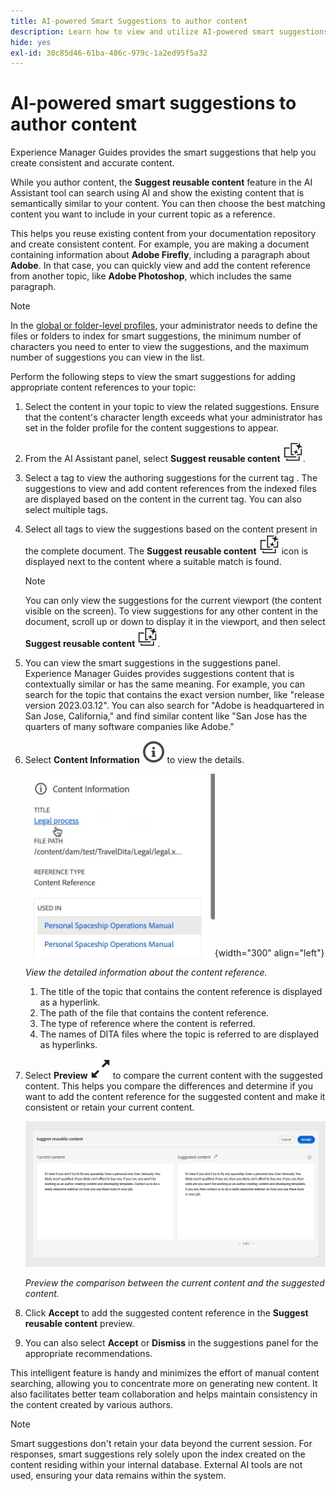 ```yaml
---
title: AI-powered Smart Suggestions to author content
description: Learn how to view and utilize AI-powered smart suggestions in the Web Editor.
hide: yes
exl-id: 30c85d46-61ba-486c-979c-1a2ed95f5a32
---
```

# AI-powered smart suggestions to author content

Experience Manager Guides provides the smart suggestions that help you create consistent and accurate content.  

While you author content, the **Suggest reusable content** feature in the AI Assistant tool can search using AI and show the existing content that is semantically similar to your content. You can then choose the best matching content you want to include in your current topic as a reference.

This helps you reuse existing content from your documentation repository and create consistent content. For example, you are making a document containing information about **Adobe Firefly**, including a paragraph about **Adobe**. In that case, you can quickly view and add the content reference from another topic, like **Adobe Photoshop**, which includes the same paragraph.
>[!NOTE]
>
> In the [global or folder-level profiles](/help/product-guide/cs-install-guide/conf-folder-level.md#conf-ai-smart-suggestions), your administrator needs to define the files or folders to index for smart suggestions, the minimum number of characters you need to enter to view the suggestions, and the maximum number of suggestions you can view in the list.

Perform the following steps to view the smart suggestions for adding appropriate content references to your topic:


  1. Select the content in your topic to view the related suggestions. Ensure that the content's character length exceeds what your administrator has set in the folder profile for the content suggestions to appear.
  1. From the AI Assistant panel, select **Suggest reusable content** ![ai suggest reusable content icon ](./images/ai-suggest-reusable-content-icon.svg).

  1. Select a tag to view the authoring suggestions for the current tag .  The suggestions to view and add content references from the indexed files are displayed based on the content in the current tag. You can also select multiple tags.
  
    
  1. Select all tags to view the suggestions based on the content present in the complete document.  The **Suggest reusable content** ![ai suggest reusable content icon ](./images/ai-suggest-reusable-content-icon.svg) icon is displayed next to the content where a suitable match is found. 



        >[!NOTE]
        >
        > You can only view the suggestions for the current viewport (the content visible on the screen). To view suggestions for any other content in the document, scroll up or down to display it in the viewport, and then select **Suggest reusable content** ![ai suggest reusable content icon ](./images/ai-suggest-reusable-content-icon.svg).
   

  1. You can view the smart suggestions in the suggestions panel.  Experience Manager Guides provides suggestions content that is contextually similar or has the same meaning. For example, you can search for the topic that contains the exact version number, like "release version 2023.03.12". You can also search for "Adobe is headquartered in San Jose, California," and find similar content like "San Jose has the quarters of many software companies like Adobe."
  1. Select **Content Information** ![Content Information](images/smart-suggestions-content-info-icon.svg) to view the details.

        ![Content information panel](images/smart-suggestions-content-information.png){width="300" align="left"}

        *View the detailed information about the content reference.*

        1. The title of the topic that contains the content reference is displayed as a hyperlink. 
        1. The path of the file that contains the content reference.
        1. The type of reference where the content is referred.
        1. The names of DITA files where the topic is referred to are displayed as hyperlinks.
1. Select **Preview** ![preview icon](./images/expand-icon.svg) to compare the current content with the suggested content. This helps you compare the differences and determine if you want to add the content reference for the suggested content and make it consistent or retain your current content.

     ![Suggest reusable content preview](images/ai-assistant-suggest-reusable-content.png)

    *Preview the comparison between the current content and the suggested content.*
 
1. Click **Accept** to add the suggested content reference in the **Suggest reusable content** preview.
1. You can also select **Accept** or **Dismiss** in the suggestions panel for the appropriate recommendations.

   
This intelligent feature is handy and minimizes the effort of manual content searching, allowing you to concentrate more on generating new content. It also facilitates better team collaboration and helps maintain consistency in the content created by various authors.

>[!NOTE]
>
>Smart suggestions don't retain your data beyond the current session. For responses, smart suggestions rely solely upon the index created on the content residing within your internal database. External AI tools are not used, ensuring your data remains within the system.
